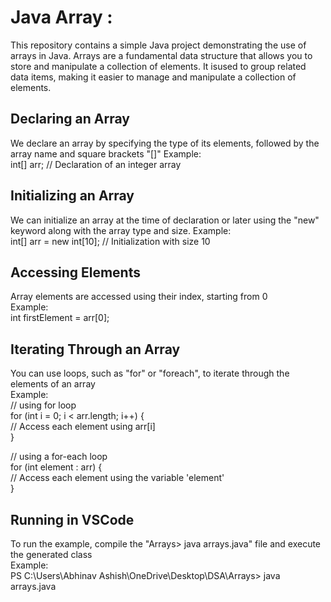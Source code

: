# Java Array :

This repository contains a simple Java project demonstrating the use of arrays in Java. 
Arrays are a fundamental data structure that allows you to store and manipulate a collection of elements. It isused to group related data items, making it easier to manage and manipulate a collection of elements.

## Declaring an Array
We declare an array by specifying the type of its elements, followed by the array name and square brackets "[]"
Example: <br>
int[] arr; // Declaration of an integer array

## Initializing an Array
We can initialize an array at the time of declaration or later using the "new" keyword along with the array type and size.
Example:<br>
int[] arr = new int[10]; // Initialization with size 10

## Accessing Elements
Array elements are accessed using their index, starting from 0<br>
Example:<br>
int firstElement = arr[0];

## Iterating Through an Array
You can use loops, such as "for" or "foreach", to iterate through the elements of an array<br>
Example:<br>
    // using for loop<br>
for (int i = 0; i < arr.length; i++) {<br>
    // Access each element using arr[i]<br>
}<br>

// using a for-each loop<br>
for (int element : arr) {<br>
    // Access each element using the variable 'element'<br>
}

## Running in VSCode
To run the example, compile the "Arrays> java arrays.java" file and execute the generated class<br>
Example:<br>
PS C:\Users\Abhinav Ashish\OneDrive\Desktop\DSA\Arrays> java arrays.java




